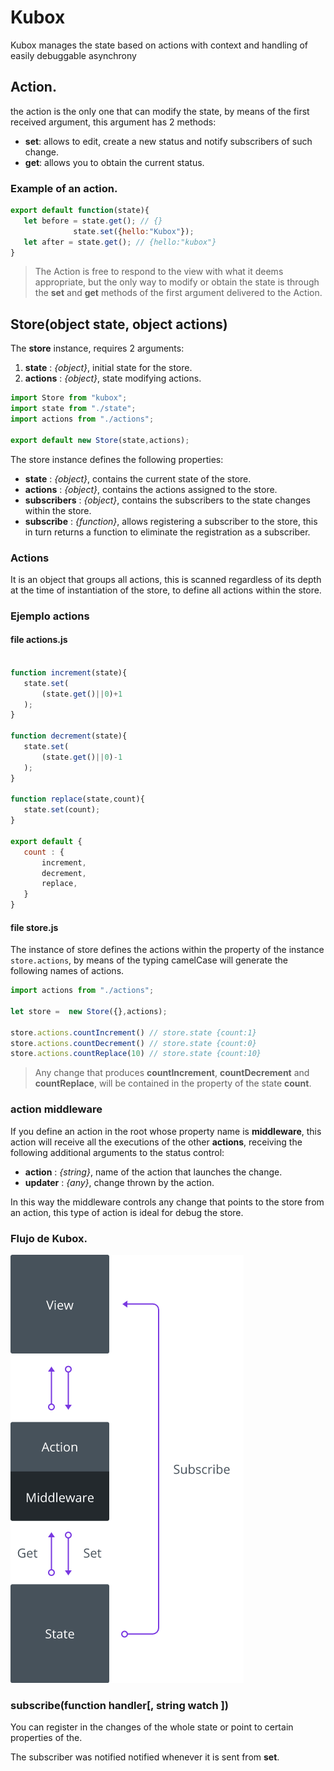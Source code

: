 # Kubox

Kubox manages the state based on actions with context and handling of easily debuggable asynchrony


## Action.

the action is the only one that can modify the state, by means of the first received argument, this argument has 2 methods:

* **set**: allows to edit, create a new status and notify subscribers of such change.
* **get**: allows you to obtain the current status.

### Example of an action.

```js
export default function(state){
   let before = state.get(); // {}
              state.set({hello:"Kubox"});
   let after = state.get(); // {hello:"kubox"}
}
```
> The Action is free to respond to the view with what it deems appropriate, but the only way to modify or obtain the state is through the **set** and **get** methods of the first argument delivered to the Action.

## Store(object state, object actions)

The **store** instance, requires 2 arguments:

1. **state** : *{object}*, initial state for the store.
2. **actions** : *{object}*, state modifying actions.

```js
import Store from "kubox";
import state from "./state";
import actions from "./actions";

export default new Store(state,actions);
```

The store instance defines the following properties:

* **state** : *{object}*, contains the current state of the store.
* **actions** : *{object}*, contains the actions assigned to the store.
* **subscribers** : *{object}*, contains the subscribers to the state changes within the store.
* **subscribe** : *{function}*, allows registering a subscriber to the store, this in turn returns a function to eliminate the registration as a subscriber.

### Actions

It is an object that groups all actions, this is scanned regardless of its depth at the time of instantiation of the store, to define all actions within the store.

### Ejemplo actions

#### file actions.js

```js

function increment(state){
   state.set(
       (state.get()||0)+1
   );
}

function decrement(state){
   state.set(
       (state.get()||0)-1
   );
}

function replace(state,count){
   state.set(count);
}

export default {
   count : {
       increment,
       decrement,
       replace,
   }
}
```

#### file store.js

The instance of store defines the actions within the property of the instance `store.actions`, by means of the typing camelCase will generate the following names of actions.

```js
import actions from "./actions";

let store =  new Store({},actions);

store.actions.countIncrement() // store.state {count:1}
store.actions.countDecrement() // store.state {count:0}
store.actions.countReplace(10) // store.state {count:10}
```

> Any change that produces **countIncrement**, **countDecrement** and **countReplace**, will be contained in the property of the state **count**.

### action middleware

If you define an action in the root whose property name is **middleware**, this action will receive all the executions of the other **actions**, receiving the following additional arguments to the status control:

* **action** : *{string}*, name of the action that launches the change.
* **updater** : *{any}*, change thrown by the action.

In this way the middleware controls any change that points to the store from an action, this type of action is ideal for debug the store.

### Flujo de Kubox.

![kubox flow](img/flow-min.png)

### subscribe(function handler[, string watch ])

You can register in the changes of the whole state or point to certain properties of the.

The subscriber was notified notified whenever it is sent from **set**.

